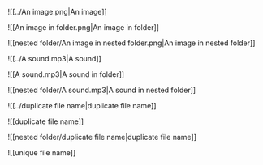 ![[../An image.png|An image]]

![[An image in folder.png|An image in folder]]

![[nested folder/An image in nested folder.png|An image in nested folder]]

![[../A sound.mp3|A sound]]

![[A sound.mp3|A sound in folder]]

![[nested folder/A sound.mp3|A sound in nested folder]]

![[../duplicate file name|duplicate file name]]

![[duplicate file name]]

![[nested folder/duplicate file name|duplicate file name]]

![[unique file name]]
